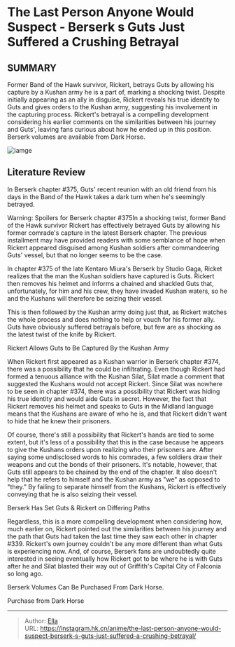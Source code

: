 # The Last Person Anyone Would Suspect - Berserk s Guts Just Suffered a Crushing Betrayal


## SUMMARY 



  Former Band of the Hawk survivor, Rickert, betrays Guts by allowing his capture by a Kushan army he is a part of, marking a shocking twist.   Despite initially appearing as an ally in disguise, Rickert reveals his true identity to Guts and gives orders to the Kushan army, suggesting his involvement in the capturing process.   Rickert&#39;s betrayal is a compelling development considering his earlier comments on the similarities between his journey and Guts&#39;, leaving fans curious about how he ended up in this position. Berserk volumes are available from Dark Horse.  

![iamge](https://static1.srcdn.com/wordpress/wp-content/uploads/2023/11/guts-and-the-band-of-the-hawk.jpg)

## Literature Review

In Berserk chapter #375, Guts&#39; recent reunion with an old friend from his days in the Band of the Hawk takes a dark turn when he&#39;s seemingly betrayed.




Warning: Spoilers for Berserk chapter #375In a shocking twist, former Band of the Hawk survivor Rickert has effectively betrayed Guts by allowing his former comrade&#39;s capture in the latest Berserk chapter. The previous installment may have provided readers with some semblance of hope when Rickert appeared disguised among Kushan soldiers after commandeering Guts&#39; vessel, but that no longer seems to be the case.




In chapter #375 of the late Kentaro Miura&#39;s Berserk by Studio Gaga, Ricket realizes that the man the Kushan soldiers have captured is Guts. Rickert then removes his helmet and informs a chained and shackled Guts that, unfortunately, for him and his crew, they have invaded Kushan waters, so he and the Kushans will therefore be seizing their vessel.

          

This is then followed by the Kushan army doing just that, as Rickert watches the whole process and does nothing to help or vouch for his former ally. Guts have obviously suffered betrayals before, but few are as shocking as the latest twist of the knife by Rickert.


 Rickert Allows Guts to Be Captured By the Kushan Army 
          




When Rickert first appeared as a Kushan warrior in Berserk chapter #374, there was a possibility that he could be infiltrating. Even though Rickert had formed a tenuous alliance with the Kushan Silat, Silat made a comment that suggested the Kushans would not accept Rickert. Since Silat was nowhere to be seen in chapter #374, there was a possibility that Rickert was hiding his true identity and would aide Guts in secret. However, the fact that Rickert removes his helmet and speaks to Guts in the Midland language means that the Kushans are aware of who he is, and that Rickert didn&#39;t want to hide that he knew their prisoners.

Of course, there&#39;s still a possibility that Rickert&#39;s hands are tied to some extent, but it&#39;s less of a possibility that this is the case because he appears to give the Kushans orders upon realizing who their prisoners are. After saying some undisclosed words to his comrades, a few soldiers draw their weapons and cut the bonds of their prisoners. It&#39;s notable, however, that Guts still appears to be chained by the end of the chapter. It also doesn&#39;t help that he refers to himself and the Kushan army as &#34;we&#34; as opposed to &#34;they.&#34; By failing to separate himself from the Kushans, Rickert is effectively conveying that he is also seizing their vessel.






 Berserk Has Set Guts &amp; Rickert on Differing Paths 
          

Regardless, this is a more compelling development when considering how, much earlier on, Rickert pointed out the similarities between his journey and the path that Guts had taken the last time they saw each other in chapter #339. Rickert&#39;s own journey couldn&#39;t be any more different than what Guts is experiencing now. And, of course, Berserk fans are undoubtedly quite interested in seeing eventually how Rickert got to be where he is with Guts after he and Silat blasted their way out of Griffith&#39;s Capital City of Falconia so long ago.

Berserk Volumes Can Be Purchased From Dark Horse.

Purchase from Dark Horse



---

> Author: [Ella](https://instagram.hk.cn/)  
> URL: https://instagram.hk.cn/anime/the-last-person-anyone-would-suspect-berserk-s-guts-just-suffered-a-crushing-betrayal/  

